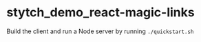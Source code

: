 # stytch_demo_react-magic-links
Build the client and run a Node server by running `./quickstart.sh`
